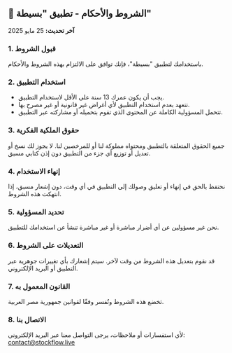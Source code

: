 ## 📜 الشروط والأحكام - تطبيق "بسيطة"

**آخر تحديث:** 25 مايو 2025

### 1. قبول الشروط

باستخدامك لتطبيق "بسيطة"، فإنك توافق على الالتزام بهذه الشروط والأحكام.

### 2. استخدام التطبيق

- يجب أن يكون عمرك 13 سنة على الأقل لاستخدام التطبيق.
- تتعهد بعدم استخدام التطبيق لأي أغراض غير قانونية أو غير مصرح بها.
- تتحمل المسؤولية الكاملة عن المحتوى الذي تقوم بتحميله أو مشاركته عبر التطبيق.

### 3. حقوق الملكية الفكرية

جميع الحقوق المتعلقة بالتطبيق ومحتواه مملوكة لنا أو للمرخصين لنا. لا يجوز لك نسخ أو تعديل أو توزيع أي جزء من التطبيق دون إذن كتابي مسبق.

### 4. إنهاء الاستخدام

نحتفظ بالحق في إنهاء أو تعليق وصولك إلى التطبيق في أي وقت، دون إشعار مسبق، إذا انتهكت هذه الشروط.

### 5. تحديد المسؤولية

نحن غير مسؤولين عن أي أضرار مباشرة أو غير مباشرة تنشأ عن استخدامك للتطبيق.

### 6. التعديلات على الشروط

قد نقوم بتعديل هذه الشروط من وقت لآخر. سيتم إشعارك بأي تغييرات جوهرية عبر التطبيق أو البريد الإلكتروني.

### 7. القانون المعمول به

تخضع هذه الشروط وتُفسر وفقًا لقوانين جمهورية مصر العربية.

### 8. الاتصال بنا

لأي استفسارات أو ملاحظات، يرجى التواصل معنا عبر البريد الإلكتروني: [contact@stockflow.live](mailto:contact@stockflow.live)
